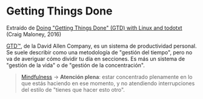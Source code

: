 # Getting Things Done
Extraído de [Doing "Getting Things Done" (GTD) with Linux and todotxt](https://www.youtube.com/watch?v=TtBCh2EWyXY) (Craig Maloney, 2016)

[GTD™](https://es.wikipedia.org/wiki/Getting_Things_Done), de la David Allen Company, es un sistema de productividad personal. Se suele describir como una metodología de "gestión del tiempo", pero no va de averiguar cómo dividir tu día en secciones. Es más un sistema de "gestión de la vida" o de "gestión de la concentración".

 > [Mindfulness](https://en.wikipedia.org/wiki/Mindfulness) -> **Atención plena**:
 > estar concentrado plenamente en lo que estás haciendo en ese momento,
 > y no atendiendo interrupciones del estilo de "tienes que hacer esto otro".
